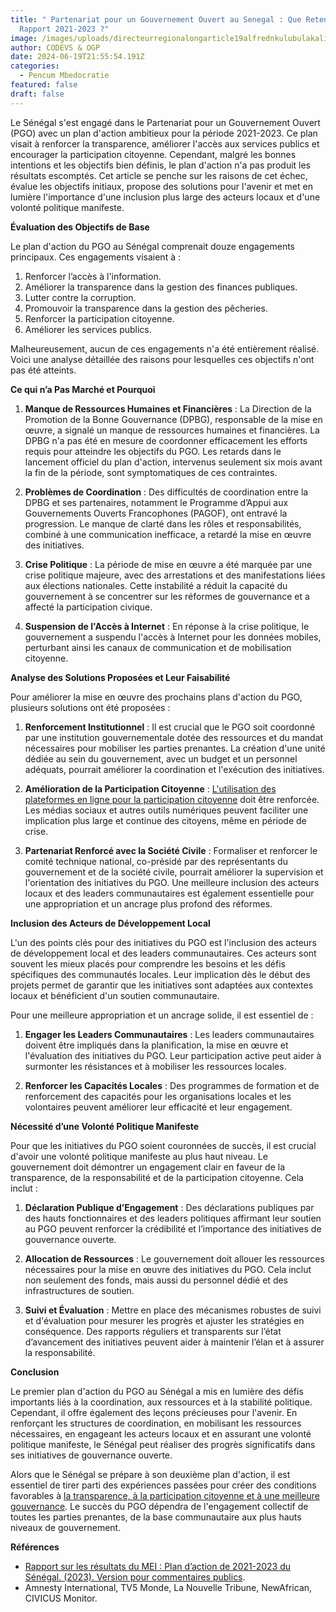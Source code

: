 ```yaml
---
title: " Partenariat pour un Gouvernement Ouvert au Senegal : Que Retenir du
  Rapport 2021-2023 ?"
image: /images/uploads/directeurregionalongarticle19alfrednkulubulakali.jpg
author: CODEVS & OGP
date: 2024-06-19T21:55:54.191Z
categories:
  - Pencum Mbedocratie
featured: false
draft: false
---
```

Le Sénégal s'est engagé dans le Partenariat pour un Gouvernement Ouvert (PGO) avec un plan d'action ambitieux pour la période 2021-2023. Ce plan visait à renforcer la transparence, améliorer l'accès aux services publics et encourager la participation citoyenne. Cependant, malgré les bonnes intentions et les objectifs bien définis, le plan d'action n'a pas produit les résultats escomptés. Cet article se penche sur les raisons de cet échec, évalue les objectifs initiaux, propose des solutions pour l'avenir et met en lumière l'importance d'une inclusion plus large des acteurs locaux et d'une volonté politique manifeste.

**Évaluation des Objectifs de Base**

Le plan d'action du PGO au Sénégal comprenait douze engagements principaux. Ces engagements visaient à :

1. Renforcer l’accès à l'information.
2. Améliorer la transparence dans la gestion des finances publiques.
3. Lutter contre la corruption.
4. Promouvoir la transparence dans la gestion des pêcheries.
5. Renforcer la participation citoyenne.
6. Améliorer les services publics.

Malheureusement, aucun de ces engagements n'a été entièrement réalisé. Voici une analyse détaillée des raisons pour lesquelles ces objectifs n'ont pas été atteints.

**Ce qui n’a Pas Marché et Pourquoi**

1. **Manque de Ressources Humaines et Financières** : La Direction de la Promotion de la Bonne Gouvernance (DPBG), responsable de la mise en œuvre, a signalé un manque de ressources humaines et financières. La DPBG n'a pas été en mesure de coordonner efficacement les efforts requis pour atteindre les objectifs du PGO. Les retards dans le lancement officiel du plan d'action, intervenus seulement six mois avant la fin de la période, sont symptomatiques de ces contraintes.

2. **Problèmes de Coordination** : Des difficultés de coordination entre la DPBG et ses partenaires, notamment le Programme d’Appui aux Gouvernements Ouverts Francophones (PAGOF), ont entravé la progression. Le manque de clarté dans les rôles et responsabilités, combiné à une communication inefficace, a retardé la mise en œuvre des initiatives.

3. **Crise Politique** : La période de mise en œuvre a été marquée par une crise politique majeure, avec des arrestations et des manifestations liées aux élections nationales. Cette instabilité a réduit la capacité du gouvernement à se concentrer sur les réformes de gouvernance et a affecté la participation civique.

4. **Suspension de l'Accès à Internet** : En réponse à la crise politique, le gouvernement a suspendu l'accès à Internet pour les données mobiles, perturbant ainsi les canaux de communication et de mobilisation citoyenne.

**Analyse des Solutions Proposées et Leur Faisabilité**

Pour améliorer la mise en œuvre des prochains plans d'action du PGO, plusieurs solutions ont été proposées :

1. **Renforcement Institutionnel** : Il est crucial que le PGO soit coordonné par une institution gouvernementale dotée des ressources et du mandat nécessaires pour mobiliser les parties prenantes. La création d'une unité dédiée au sein du gouvernement, avec un budget et un personnel adéquats, pourrait améliorer la coordination et l'exécution des initiatives.

2. **Amélioration de la Participation Citoyenne** : [L'utilisation des plateformes en ligne pour la participation citoyenne](https://codevsn.org/actualites/lacces-a-linformation-et-gouvernement-ouvert-quelles-perspectives-pour-le-senegal/) doit être renforcée. Les médias sociaux et autres outils numériques peuvent faciliter une implication plus large et continue des citoyens, même en période de crise.

3. **Partenariat Renforcé avec la Société Civile** : Formaliser et renforcer le comité technique national, co-présidé par des représentants du gouvernement et de la société civile, pourrait améliorer la supervision et l'orientation des initiatives du PGO. Une meilleure inclusion des acteurs locaux et des leaders communautaires est également essentielle pour une appropriation et un ancrage plus profond des réformes.

**Inclusion des Acteurs de Développement Local**

L'un des points clés pour des initiatives du PGO est l'inclusion des acteurs de développement local et des leaders communautaires. Ces acteurs sont souvent les mieux placés pour comprendre les besoins et les défis spécifiques des communautés locales. Leur implication dès le début des projets permet de garantir que les initiatives sont adaptées aux contextes locaux et bénéficient d'un soutien communautaire.

Pour une meilleure appropriation et un ancrage solide, il est essentiel de :

1. **Engager les Leaders Communautaires** : Les leaders communautaires doivent être impliqués dans la planification, la mise en œuvre et l'évaluation des initiatives du PGO. Leur participation active peut aider à surmonter les résistances et à mobiliser les ressources locales.

2. **Renforcer les Capacités Locales** : Des programmes de formation et de renforcement des capacités pour les organisations locales et les volontaires peuvent améliorer leur efficacité et leur engagement. 

**Nécessité d’une Volonté Politique Manifeste**

Pour que les initiatives du PGO soient couronnées de succès, il est crucial d'avoir une volonté politique manifeste au plus haut niveau. Le gouvernement doit démontrer un engagement clair en faveur de la transparence, de la responsabilité et de la participation citoyenne. Cela inclut :

1. **Déclaration Publique d’Engagement** : Des déclarations publiques par des hauts fonctionnaires et des leaders politiques affirmant leur soutien au PGO peuvent renforcer la crédibilité et l’importance des initiatives de gouvernance ouverte.

2. **Allocation de Ressources** : Le gouvernement doit allouer les ressources nécessaires pour la mise en œuvre des initiatives du PGO. Cela inclut non seulement des fonds, mais aussi du personnel dédié et des infrastructures de soutien.

3. **Suivi et Évaluation** : Mettre en place des mécanismes robustes de suivi et d'évaluation pour mesurer les progrès et ajuster les stratégies en conséquence. Des rapports réguliers et transparents sur l’état d’avancement des initiatives peuvent aider à maintenir l’élan et à assurer la responsabilité.

**Conclusion**

Le premier plan d'action du PGO au Sénégal a mis en lumière des défis importants liés à la coordination, aux ressources et à la stabilité politique. Cependant, il offre également des leçons précieuses pour l'avenir. En renforçant les structures de coordination, en mobilisant les ressources nécessaires, en engageant les acteurs locaux et en assurant une volonté politique manifeste, le Sénégal peut réaliser des progrès significatifs dans ses initiatives de gouvernance ouverte.

Alors que le Sénégal se prépare à son deuxième plan d'action, il est essentiel de tirer parti des expériences passées pour créer des conditions favorables à [la transparence, à la participation citoyenne et à une meilleure gouvernance](https://codevsn.org/actualites/promouvoir-la-transparence-budgetaire-session-de-formation-du-programme-dappui-a-la-societe-civile/). Le succès du PGO dépendra de l'engagement collectif de toutes les parties prenantes, de la base communautaire aux plus hauts niveaux de gouvernement.

**Références**

- [Rapport sur les résultats du MEI : Plan d’action de 2021-2023 du Sénégal. (2023). Version pour commentaires publics](https://codevsn.org/publications/gouvernement-ouvert-rapport-sur-les-resultats-du-senegal-2021-2023/).
- Amnesty International, TV5 Monde, La Nouvelle Tribune, NewAfrican, CIVICUS Monitor.
